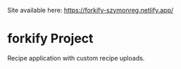 Site available here: https://forkify-szymonreg.netlify.app/
# forkify Project

Recipe application with custom recipe uploads.
